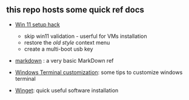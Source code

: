 

## this repo hosts some quick ref docs

* [Win 11 setup hack](w11_setup.md)
    * skip win11 validation - userful for VMs installation
    * restore the *old style* context menu
    * create a multi-boot usb key

* [markdown](markdown.md) : a  very basic MarkDown ref  

* [Windows Terminal customization](windows_terminal.md): some tips to customize windows terminal

* [Winget](winget.md): quick useful software installation
